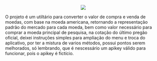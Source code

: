 <p align="center">
<img loading="lazy" src="http://img.shields.io/static/v1?label=STATUS&message=EM%20DESENVOLVIMENTO&color=GREEN&style=for-the-badge"/>
</p>
O projeto é um utiltário para converter o valor de compra e venda de moedas, com base na  moeda americana,
retornando a representação padrão do mercado para cada moeda, bem como valor necessário  para comprar a 
moeda principal de pesquisa, na cotação do último pregão oficial, deixei instruções simples para ampliação
do menu e troca do aplicativo, por ter a mistura de varios métodos, possui pontos serem melhorados, só 
lembrando, que é nescessário um apikey válido para funcionar, pois o apikey  é fictício.
